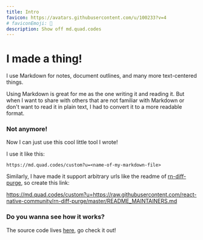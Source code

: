```yaml
---
title: Intro
favicon: https://avatars.githubusercontent.com/u/100233?v=4
# faviconEmoji: 📖
description: Show off md.quad.codes
---
```


# I made a thing!

I use Markdown for notes, document outlines, and many more text-centered things.

Using Markdown is great for me as the one writing it and reading it. But when I want to share with others that are not familiar with Markdown or don't want to read it in plain text, I had to convert it to a more readable format.

### Not anymore!

Now I can just use this cool little tool I wrote!

I use it like this:

```
https://md.quad.codes/custom?u=<name-of-my-markdown-file>
```

Similarly, I have made it support arbitrary urls like the readme of [rn-diff-purge](https://github.com/react-native-community/rn-diff-purge), so create this link:

https://md.quad.codes/custom?u=https://raw.githubusercontent.com/react-native-community/rn-diff-purge/master/README_MAINTAINERS.md

### Do you wanna see how it works?

The source code lives [here](https://github.com/pvinis/markdown-viewer), go check it out!
